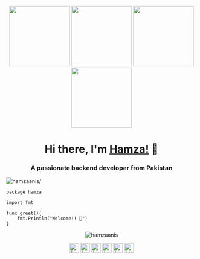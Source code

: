 <p align="center"> <img src="https://octodex.github.com/images/vinyltocat.png" height="160px" width="160px"> <img src="https://octodex.github.com/images/daftpunktocat-thomas.gif" height="160px" width="160px"> <img src="https://octodex.github.com/images/daftpunktocat-guy.gif" height="160px" width="160px"> <img src="https://octodex.github.com/images/Robotocat.png" height="160px" width="160px"></p>

<h1 align="center">Hi there, I'm <a href="https://hamzaanis.github.io"  target="_blank">Hamza!</a> 👋</h1>
    
<h3 align="center">A passionate backend developer from Pakistan</h3>
<p align="left"> <img src=https://komarev.com/ghpvc/?username=hamzaanis alt=hamzaanis/> </p>

```
package hamza

import fmt

func greet(){
    fmt.Println("Welcome!! 👋")
}
```


<p align="center"> <img src=https://github-readme-stats.vercel.app/api?username=hamzaanis&show_icons=true&theme=tokyonight alt=hamzaanis /> </p>
<p align="center"> 
<a href=https://stackoverflow.com/users/4544967/hamza-anis target="blank"><img align="center" src=https://cdn.jsdelivr.net/npm/simple-icons@3.0.1/icons/stackoverflow.svg alt="hamzaanis" height="25" width="25" /></a>
<a href=https://dev.to/hamzaanis target="blank"><img align="center" src=https://cdn.jsdelivr.net/npm/simple-icons@3.0.1/icons/dev-dot-to.svg alt="hamzaanis" height="25" width="25" /></a>
<a href=https://twitter.com/hamzaanis_dev target="blank"><img align="center" src=https://cdn.jsdelivr.net/npm/simple-icons@3.0.1/icons/twitter.svg alt="hamzaanis9514" height="25" width="25" /></a>
<a href=https://fb.com/hamzaanis2 target="blank"><img align="center" src=https://cdn.jsdelivr.net/npm/simple-icons@3.0.1/icons/facebook.svg alt="hamzaanis2" height="25" width="25" /></a>
<a href=https://www.instagram.com/kazi_hamza_anis/ target="blank"><img align="center" src=https://cdn.jsdelivr.net/npm/simple-icons@3.0.1/icons/instagram.svg alt="hamzaanis" height="25" width="25" /></a>
<a href=https://linkedin.com/in/https://www.linkedin.com/in/hamzaanis9514/ target="blank"><img align="center" src=https://cdn.jsdelivr.net/npm/simple-icons@3.0.1/icons/linkedin.svg alt="https://www.linkedin.com/in/hamzaanis9514/" height="25" width="25" /></a>    
</p>
<!--
**HamzaAnis/hamzaanis** is a ✨ _special_ ✨ repository because its `README.md` (this file) appears on your GitHub profile.

Here are some ideas to get you started:

- 🔭 I’m currently working on ...
- 🌱 I’m currently learning ...
- 👯 I’m looking to collaborate on ...
- 🤔 I’m looking for help with ...
- 💬 Ask me about ...
- 📫 How to reach me: ...
- 😄 Pronouns: ...
- ⚡ Fun fact: ...
-->
